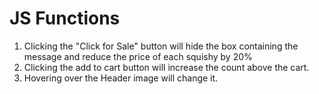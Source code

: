 # JS Functions
1. Clicking the "Click for Sale" button will hide the box containing the message and reduce the price of each squishy by 20%
2. Clicking the add to cart button will increase the count above the cart.
3. Hovering over the Header image will change it.